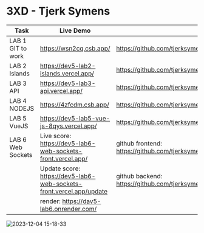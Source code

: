 # 3XD - Tjerk Symens

| Task              | Live Demo                                                           | Git                                                                         |
| ----------------- | ------------------------------------------------------------------- | --------------------------------------------------------------------------- |
| LAB 1 GIT to work | https://wsn2cq.csb.app/                                             | https://github.com/tjerksymens/dev5-lab1                                    |
| LAB 2 Islands     | https://dev5-lab2-islands.vercel.app/                               | https://github.com/tjerksymens/dev5_lab2_Islands                            |
| LAB 3 API         | https://dev5-lab3-api.vercel.app/                                   | https://github.com/tjerksymens/dev5-lab3-API                                |
| LAB 4 NODEJS      | https://4zfcdm.csb.app/                                             | https://github.com/tjerksymens/nodejs-messages-api-2                        |
| LAB 5 VueJS       | https://dev5-lab5-vue-js-8qys.vercel.app/                           | https://github.com/tjerksymens/dev5_lab5_VueJS                              |
| LAB 6 Web Sockets | Live score: https://dev5-lab6-web-sockets-front.vercel.app/         | github frontend: https://github.com/tjerksymens/dev5_lab6_Web_Sockets_Front |
|                   | Update score: https://dev5-lab6-web-sockets-front.vercel.app/update | github backend: https://github.com/tjerksymens/dev5_lab6_Web_Sockets_Back   |
|                   | render: https://dav5-lab6.onrender.com/                             |                                                                             |

![2023-12-04 15-18-33](https://github.com/tjerksymens/dev5_lab6_Web_Sockets_Front/assets/98127222/76dbb207-d53f-45f9-88cf-6eb96ea7f547)
